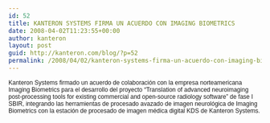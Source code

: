 ```yaml
---
id: 52
title: KANTERON SYSTEMS FIRMA UN ACUERDO CON IMAGING BIOMETRICS
date: 2008-04-02T11:23:55+00:00
author: kanteron
layout: post
guid: http://kanteron.com/blog/?p=52
permalink: /2008/04/02/kanteron-systems-firma-un-acuerdo-con-imaging-biometrics/
---
```

<p style="font: normal normal normal 12px/normal Helvetica;margin: 0px">
  Kanteron Systems firmado un acuerdo de colaboración con la empresa norteamericana Imaging Biometrics para el desarrollo del proyecto “Translation of advanced neuroimaging post-processing tools for existing commercial and open-source radiology software” de fase I SBIR, integrando las herramientas de procesado avazado de imagen neurológica de Imaging Biometrics con la estación de procesado de imagen médica digital KDS de Kanteron Systems.
</p>

<p style="font: normal normal normal 12px/normal Helvetica;margin: 0px">
  &nbsp;
</p>

<p style="font: normal normal normal 12px/normal Helvetica;margin: 0px">
  &nbsp;
</p>